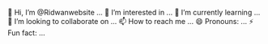 👋 Hi, I’m @Ridwanwebsite ...
👀 I’m interested in ... 
🌱 I’m currently learning ...
💞️ I’m looking to collaborate on ...
📫 How to reach me ...
😄 Pronouns: ...
⚡ Fun fact: ...
